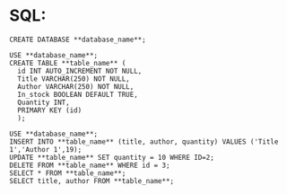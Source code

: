 # SQL:

	CREATE DATABASE **database_name**;

	USE **database_name**;
	CREATE TABLE **table_name** (
	  id INT AUTO_INCREMENT NOT NULL,
	  Title VARCHAR(250) NOT NULL,
	  Author VARCHAR(250) NOT NULL,
	  In_stock BOOLEAN DEFAULT TRUE,
	  Quantity INT,
	  PRIMARY KEY (id)
	  );

	USE **database_name**;
	INSERT INTO **table_name** (title, author, quantity) VALUES ('Title 1','Author 1',19);
	UPDATE **table_name** SET quantity = 10 WHERE ID=2;
	DELETE FROM **table_name** WHERE id = 3;
	SELECT * FROM **table_name**;
	SELECT title, author FROM **table_name**;

